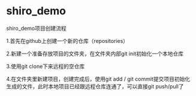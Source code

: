 # shiro_demo
shiro_demo项目创建流程

1.首先在github上创建一个新的仓库（repositories）

2.新建一个准备存放项目的文件夹，在文件夹内部git init初始化一个本地仓库

3.使用git clone下来远程的空仓库

4.在文件夹里新建项目，创建完成后，使用git add / git commit提交项目初始化生成的文件，此时本地项目已经跟远程仓库连通了，可以直接git push/pull了
